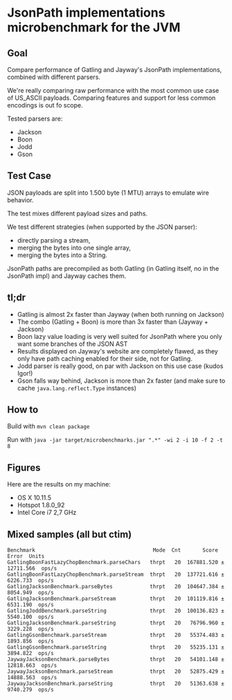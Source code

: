 # JsonPath implementations microbenchmark for the JVM

## Goal

Compare performance of Gatling and Jayway's JsonPath implementations, combined with different parsers.

We're really comparing raw performance with the most common use case of US_ASCII payloads.
Comparing features and support for less common encodings is out fo scope.

Tested parsers are:
* Jackson
* Boon
* Jodd
* Gson

## Test Case

JSON payloads are split into 1.500 byte (1 MTU) arrays to emulate wire behavior.

The test mixes different payload sizes and paths.

We test different strategies (when supported by the JSON parser):
* directly parsing a stream,
* merging the bytes into one single array,
* merging the bytes into a String.

JsonPath paths are precompiled as both Gatling (in Gatling itself, no in the JsonPath impl) and Jayway caches them.

## tl;dr

* Gatling is almost 2x faster than Jayway (when both running on Jackson)
* The combo (Gatling + Boon) is more than 3x faster than (Jayway + Jackson)
* Boon lazy value loading is very well suited for JsonPath where you only want some branches of the JSON AST
* Results displayed on Jayway's website are completely flawed, as they only have path caching enabled for their side, not for Gatling.
* Jodd parser is really good, on par with Jackson on this use case (kudos Igor!)
* Gson falls way behind, Jackson is more than 2x faster (and make sure to cache `java.lang.reflect.Type` instances)

## How to

Build with `mvn clean package`

Run with `java -jar target/microbenchmarks.jar ".*" -wi 2 -i 10 -f 2 -t 8`

## Figures

Here are the results on my machine:

* OS X 10.11.5
* Hotspot 1.8.0_92
* Intel Core i7 2,7 GHz

## Mixed samples (all but ctim)

```
Benchmark                                      Mode  Cnt       Score       Error  Units
GatlingBoonFastLazyChopBenchmark.parseChars   thrpt   20  167881.520 ± 12711.566  ops/s
GatlingBoonFastLazyChopBenchmark.parseStream  thrpt   20  137721.616 ±  6226.733  ops/s
GatlingJacksonBenchmark.parseBytes            thrpt   20  104647.384 ±  8054.949  ops/s
GatlingJacksonBenchmark.parseStream           thrpt   20  101119.816 ±  6531.190  ops/s
GatlingJoddBenchmark.parseString              thrpt   20  100136.823 ±  5540.100  ops/s
GatlingJacksonBenchmark.parseString           thrpt   20   76796.960 ±  3229.228  ops/s
GatlingGsonBenchmark.parseStream              thrpt   20   55374.483 ±  1893.856  ops/s
GatlingGsonBenchmark.parseString              thrpt   20   55235.131 ±  3894.822  ops/s
JaywayJacksonBenchmark.parseBytes             thrpt   20   54101.148 ± 12818.663  ops/s
JaywayJacksonBenchmark.parseStream            thrpt   20   52875.429 ± 14888.563  ops/s
JaywayJacksonBenchmark.parseString            thrpt   20   51363.638 ±  9740.279  ops/s
```
